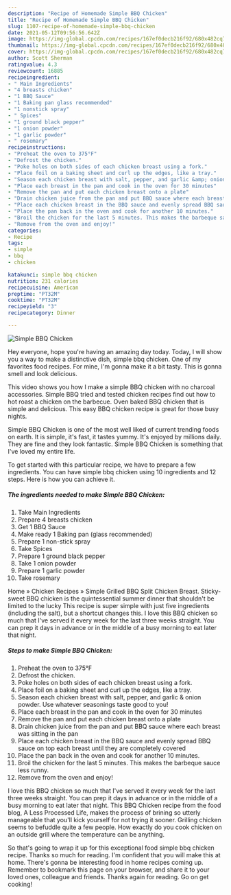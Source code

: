```yaml
---
description: "Recipe of Homemade Simple BBQ Chicken"
title: "Recipe of Homemade Simple BBQ Chicken"
slug: 1107-recipe-of-homemade-simple-bbq-chicken
date: 2021-05-12T09:56:56.642Z
image: https://img-global.cpcdn.com/recipes/167ef0decb216f92/680x482cq70/simple-bbq-chicken-recipe-main-photo.jpg
thumbnail: https://img-global.cpcdn.com/recipes/167ef0decb216f92/680x482cq70/simple-bbq-chicken-recipe-main-photo.jpg
cover: https://img-global.cpcdn.com/recipes/167ef0decb216f92/680x482cq70/simple-bbq-chicken-recipe-main-photo.jpg
author: Scott Sherman
ratingvalue: 4.3
reviewcount: 16885
recipeingredient:
- " Main Ingredients"
- "4 breasts chicken"
- "1 BBQ Sauce"
- "1 Baking pan glass recommended"
- "1 nonstick spray"
- " Spices"
- "1 ground black pepper"
- "1 onion powder"
- "1 garlic powder"
- " rosemary"
recipeinstructions:
- "Preheat the oven to 375°F"
- "Defrost the chicken."
- "Poke holes on both sides of each chicken breast using a fork."
- "Place foil on a baking sheet and curl up the edges, like a tray."
- "Season each chicken breast with salt, pepper, and garlic &amp; onion powder. Use whatever seasonings taste good to you!"
- "Place each breast in the pan and cook in the oven for 30 minutes"
- "Remove the pan and put each chicken breast onto a plate"
- "Drain chicken juice from the pan and put BBQ sauce where each breast was sitting in the pan"
- "Place each chicken breast in the BBQ sauce and evenly spread BBQ sauce on top each breast until they are completely covered"
- "Place the pan back in the oven and cook for another 10 minutes."
- "Broil the chicken for the last 5 minutes. This makes the barbeque sauce less runny."
- "Remove from the oven and enjoy!"
categories:
- Recipe
tags:
- simple
- bbq
- chicken

katakunci: simple bbq chicken 
nutrition: 231 calories
recipecuisine: American
preptime: "PT32M"
cooktime: "PT32M"
recipeyield: "3"
recipecategory: Dinner

---
```



![Simple BBQ Chicken](https://img-global.cpcdn.com/recipes/167ef0decb216f92/680x482cq70/simple-bbq-chicken-recipe-main-photo.jpg)

Hey everyone, hope you're having an amazing day today. Today, I will show you a way to make a distinctive dish, simple bbq chicken. One of my favorites food recipes. For mine, I'm gonna make it a bit tasty. This is gonna smell and look delicious.

This video shows you how I make a simple BBQ chicken with no charcoal accessories. Simple BBQ tried and tested chicken recipes find out how to hot roast a chicken on the barbecue. Oven baked BBQ chicken that is simple and delicious. This easy BBQ chicken recipe is great for those busy nights.

Simple BBQ Chicken is one of the most well liked of current trending foods on earth. It is simple, it's fast, it tastes yummy. It's enjoyed by millions daily. They are fine and they look fantastic. Simple BBQ Chicken is something that I've loved my entire life.


To get started with this particular recipe, we have to prepare a few ingredients. You can have simple bbq chicken using 10 ingredients and 12 steps. Here is how you can achieve it.

<!--inarticleads1-->

##### The ingredients needed to make Simple BBQ Chicken:

1. Take  Main Ingredients
1. Prepare 4 breasts chicken
1. Get 1 BBQ Sauce
1. Make ready 1 Baking pan (glass recommended)
1. Prepare 1 non-stick spray
1. Take  Spices
1. Prepare 1 ground black pepper
1. Take 1 onion powder
1. Prepare 1 garlic powder
1. Take  rosemary


Home » Chicken Recipes » Simple Grilled BBQ Split Chicken Breast. Sticky-sweet BBQ chicken is the quintessential summer dinner that shouldn&#39;t be limited to the lucky This recipe is super simple with just five ingredients (including the salt), but a shortcut changes this. I love this BBQ chicken so much that I&#39;ve served it every week for the last three weeks straight. You can prep it days in advance or in the middle of a busy morning to eat later that night. 

<!--inarticleads2-->

##### Steps to make Simple BBQ Chicken:

1. Preheat the oven to 375°F
1. Defrost the chicken.
1. Poke holes on both sides of each chicken breast using a fork.
1. Place foil on a baking sheet and curl up the edges, like a tray.
1. Season each chicken breast with salt, pepper, and garlic &amp; onion powder. Use whatever seasonings taste good to you!
1. Place each breast in the pan and cook in the oven for 30 minutes
1. Remove the pan and put each chicken breast onto a plate
1. Drain chicken juice from the pan and put BBQ sauce where each breast was sitting in the pan
1. Place each chicken breast in the BBQ sauce and evenly spread BBQ sauce on top each breast until they are completely covered
1. Place the pan back in the oven and cook for another 10 minutes.
1. Broil the chicken for the last 5 minutes. This makes the barbeque sauce less runny.
1. Remove from the oven and enjoy!


I love this BBQ chicken so much that I&#39;ve served it every week for the last three weeks straight. You can prep it days in advance or in the middle of a busy morning to eat later that night. This BBQ Chicken recipe from the food blog, A Less Processed Life, makes the process of brining so utterly manageable that you&#39;ll kick yourself for not trying it sooner. Grilling chicken seems to befuddle quite a few people. How exactly do you cook chicken on an outside grill where the temperature can be anything. 

So that's going to wrap it up for this exceptional food simple bbq chicken recipe. Thanks so much for reading. I'm confident that you will make this at home. There's gonna be interesting food in home recipes coming up. Remember to bookmark this page on your browser, and share it to your loved ones, colleague and friends. Thanks again for reading. Go on get cooking!
